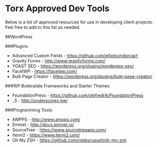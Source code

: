 # Torx Approved Dev Tools

Below is a list of approved resources for use in developing client projects. Feel free to add to this list as needed. 

##WordPress

###Plugins

* Advanced Custom Fields - https://github.com/elliotcondon/acf
* Gravity Forms - http://www.gravityforms.com/
* YOAST SEO - https://wordpress.org/plugins/wordpress-seo/
* FacetWP - https://facetwp.com/
* Bulk Page Creator - https://wordpress.org/plugins/bulk-page-creator/

###WP Boilerplate Frameworks and Starter Themes

* FoundationPress - https://github.com/olefredrik/FoundationPress
* _S - http://underscores.me/

###Programming Tools

* AMPPS - http://www.ampps.com/
* Emmet - http://docs.emmet.io/
* SourceTree - https://www.sourcetreeapp.com/
* Iterm2 - https://www.iterm2.com/
* Oh My ZSH - https://github.com/robbyrussell/oh-my-zsh
